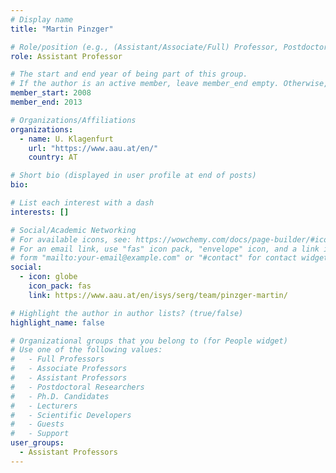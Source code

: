 ```yaml
---
# Display name
title: "Martin Pinzger"

# Role/position (e.g., (Assistant/Associate/Full) Professor, Postdoctoral Researchers, Ph.D. Candidate)
role: Assistant Professor

# The start and end year of being part of this group.
# If the author is an active member, leave member_end empty. Otherwise, fill in.
member_start: 2008
member_end: 2013

# Organizations/Affiliations
organizations:
  - name: U. Klagenfurt
    url: "https://www.aau.at/en/"
    country: AT

# Short bio (displayed in user profile at end of posts)
bio:

# List each interest with a dash
interests: []

# Social/Academic Networking
# For available icons, see: https://wowchemy.com/docs/page-builder/#icons
# For an email link, use "fas" icon pack, "envelope" icon, and a link in the
# form "mailto:your-email@example.com" or "#contact" for contact widget.
social:
  - icon: globe
    icon_pack: fas
    link: https://www.aau.at/en/isys/serg/team/pinzger-martin/

# Highlight the author in author lists? (true/false)
highlight_name: false

# Organizational groups that you belong to (for People widget)
# Use one of the following values: 
#   - Full Professors
#   - Associate Professors
#   - Assistant Professors
#   - Postdoctoral Researchers
#   - Ph.D. Candidates
#   - Lecturers
#   - Scientific Developers
#   - Guests
#   - Support
user_groups:
  - Assistant Professors
---
```


